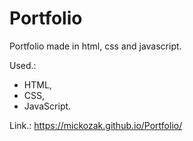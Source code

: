 # Portfolio

Portfolio made in html, css and javascript.

Used.:

- HTML,
- CSS,
- JavaScript.

Link.: https://mickozak.github.io/Portfolio/

